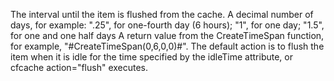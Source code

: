 The interval until the item is flushed from the cache.
A decimal number of days, for example: ".25", for one-fourth day (6 hours); "1", for one day; "1.5", for one and one half days
A return value from the CreateTimeSpan function, for example, "#CreateTimeSpan(0,6,0,0)#".
The default action is to flush the item when it is idle for the time specified by the idleTime attribute, or cfcache action="flush" executes.